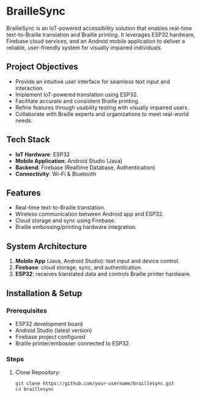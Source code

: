 # BrailleSync  

BrailleSync is an IoT-powered accessibility solution that enables real-time text-to-Braille translation and Braille printing. It leverages ESP32 hardware, Firebase cloud services, and an Android mobile application to deliver a reliable, user-friendly system for visually impaired individuals.  

## Project Objectives  
- Provide an intuitive user interface for seamless text input and interaction.  
- Implement IoT-powered translation using ESP32.  
- Facilitate accurate and consistent Braille printing.  
- Refine features through usability testing with visually impaired users.  
- Collaborate with Braille experts and organizations to meet real-world needs.  

## Tech Stack  
- **IoT Hardware**: ESP32  
- **Mobile Application**: Android Studio (Java)  
- **Backend**: Firebase (Realtime Database, Authentication)  
- **Connectivity**: Wi-Fi & Bluetooth  

## Features  
- Real-time text-to-Braille translation.  
- Wireless communication between Android app and ESP32.  
- Cloud storage and sync using Firebase.  
- Braille embossing/printing hardware integration.  

## System Architecture  
1. **Mobile App** (Java, Android Studio): text input and device control.  
2. **Firebase**: cloud storage, sync, and authentication.  
3. **ESP32**: receives translated data and controls Braille printer hardware.  

## Installation & Setup  

### Prerequisites  
- ESP32 development board  
- Android Studio (latest version)  
- Firebase project configured  
- Braille printer/embosser connected to ESP32  

### Steps  
1. Clone Repository:  
   ```bash
   git clone https://github.com/your-username/braillesync.git
   cd braillesync
